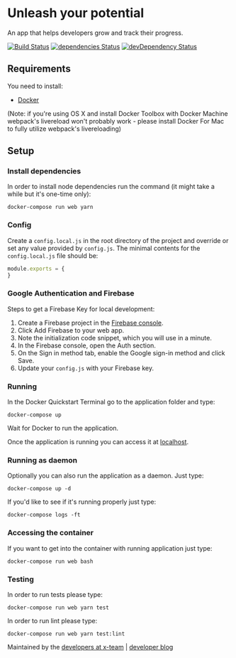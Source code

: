 # Unleash your potential

An app that helps developers grow and track their progress.

[![Build Status](https://travis-ci.org/x-team/unleash.svg?branch=master)](https://travis-ci.org/x-team/unleash)
[![dependencies Status](https://david-dm.org/x-team/unleash/status.svg)](https://david-dm.org/x-team/unleash)
[![devDependency Status](https://david-dm.org/x-team/unleash/dev-status.svg)](https://david-dm.org/x-team/unleash#info=devDependencies)

## Requirements

You need to install:
- [Docker](https://www.docker.com)

(Note: if you're using OS X and install Docker Toolbox with Docker Machine webpack's livereload won't probably work - please install Docker For Mac to fully utilize webpack's livereloading)

## Setup

### Install dependencies

In order to install node dependencies run the command (it might take a while but it's one-time only):

```shell
docker-compose run web yarn
```

### Config

Create a `config.local.js` in the root directory of the project and override or set any value provided by `config.js`. The minimal contents for the `config.local.js` file should be:

```js
module.exports = {
}
```

### Google Authentication and Firebase

Steps to get a Firebase Key for local development:

 1. Create a Firebase project in the [Firebase console](https://console.firebase.google.com/).
 2. Click Add Firebase to your web app.
 3. Note the initialization code snippet, which you will use in a minute.
 4. In the Firebase console, open the Auth section.
 5. On the Sign in method tab, enable the Google sign-in method and click Save.
 6. Update your `config.js` with your Firebase key.

### Running

In the Docker Quickstart Terminal go to the application folder and type:

```shell
docker-compose up
```

Wait for Docker to run the application.

Once the application is running you can access it at [localhost](http://localhost).

### Running as daemon

Optionally you can also run the application as a daemon. Just type:

```shell
docker-compose up -d
```

If you'd like to see if it's running properly just type:

```shell
docker-compose logs -ft
```

### Accessing the container

If you want to get into the container with running application just type:

```shell
docker-compose run web bash
```

### Testing

In order to run tests please type:

```shell
docker-compose run web yarn test
```

In order to run lint please type:

```shell
docker-compose run web yarn test:lint
```
Maintained by the [developers at x-team](https://www.x-team.com) | [developer blog](https://www.x-team.com/blog/)


